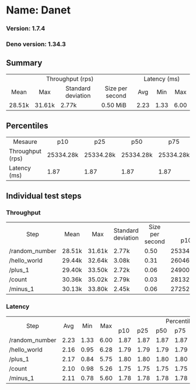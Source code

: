 # Name: Danet 
  
  ### Version: 1.7.4
  ### Deno version: 1.34.3

## Summary
<table>
<tr>
    <td align="center" colspan="4">Throughput (rps)</td>
    <td align="center" colspan="3">Latency (ms)</td>
</tr>
<tr>
    <td align="center">Mean</td>
    <td align="center">Max</td>
    <td align="center">Standard deviation</td>
    <td align="center">Size per second</td>
    <td align="center">Avg</td>
    <td align="center">Min</td>
    <td align="center">Max</td>
</tr>
<tr>
    <td>28.51k</td>
    <td>31.61k</td>
    <td>2.77k</td>
    <td>0.50 MiB</td>
    <td>2.23</td>
    <td>1.33</td>
    <td>6.00</td>
</tr>
</table>

## Percentiles

<table>
<tr>
  <td align="center">Mesaure</td>
  <td align="center">p10</td>
  <td align="center">p25</td>
  <td align="center">p50</td>
  <td align="center">p75</td>
  <td align="center">p90</td>
  <td align="center">p95</td>
  <td align="center">p99</td>
</tr>
<tr>
  <td>Throughput (rps)</td>
  <td>25334.28k</td>
  <td>25334.28k</td>
  <td>25334.28k</td>
  <td>25334.28k</td>
  <td>30967.17k</td>
  <td>31414.39k</td>
  <td>31607.45k</td>
</tr>
<tr>
  <td>Latency (ms)</td>
  <td>1.87</td>
  <td>1.87</td>
  <td>1.87</td>
  <td>1.87</td>
  <td>2.84</td>
  <td>3.05</td>
  <td>3.76</td>
</tr>
</table>

## Individual test steps

### Throughput

<table>
<tr>
  <td align="center" rowspan="2">Step</td>
  <td align="center" rowspan="2">Mean</td>
  <td align="center" rowspan="2">Max</td>
  <td align="center" rowspan="2">Standard deviation</td>
  <td align="center" rowspan="2">Size per second</td>
  <td align="center" colspan="7">Percentiles</td>
</tr>
<tr>
  <!-- still Step -->
  <!-- still Mean -->
  <!-- still Max -->
  <!-- still Standard deviation -->
  <!-- still Size per second -->
  <td align="center">p10</td>
  <td align="center">p25</td>
  <td align="center">p50</td>
  <td align="center">p75</td>
  <td align="center">p90</td>
  <td align="center">p95</td>
  <td align="center">p99</td>
</tr>
<tr>
  <td>/random_number</td>
  <td>28.51k</td>
  <td>31.61k</td>
  <td>2.77k</td>
  <td>0.50</td>
  <td>25334.28k</td>
  <td>25334.28k</td>
  <td>25334.28k</td>
  <td>25334.28k</td>
  <td>30967.17k</td>
  <td>31414.39k</td>
  <td>31607.45k</td>
</tr><tr>
  <td>/hello_world</td>
  <td>29.44k</td>
  <td>32.64k</td>
  <td>3.08k</td>
  <td>0.31</td>
  <td>26046.81k</td>
  <td>26046.81k</td>
  <td>26046.81k</td>
  <td>26046.81k</td>
  <td>32166.63k</td>
  <td>32560.71k</td>
  <td>32641.05k</td>
</tr><tr>
  <td>/plus_1</td>
  <td>29.40k</td>
  <td>33.50k</td>
  <td>2.72k</td>
  <td>0.06</td>
  <td>24900.38k</td>
  <td>24900.38k</td>
  <td>24900.38k</td>
  <td>24900.38k</td>
  <td>31413.01k</td>
  <td>32348.04k</td>
  <td>33500.10k</td>
</tr><tr>
  <td>/count</td>
  <td>30.36k</td>
  <td>35.02k</td>
  <td>2.79k</td>
  <td>0.03</td>
  <td>28132.46k</td>
  <td>28132.46k</td>
  <td>28132.46k</td>
  <td>28132.46k</td>
  <td>32612.22k</td>
  <td>33527.74k</td>
  <td>35022.38k</td>
</tr><tr>
  <td>/minus_1</td>
  <td>30.13k</td>
  <td>33.80k</td>
  <td>2.45k</td>
  <td>0.06</td>
  <td>27252.27k</td>
  <td>27252.27k</td>
  <td>27252.27k</td>
  <td>27252.27k</td>
  <td>32571.51k</td>
  <td>33240.81k</td>
  <td>33801.97k</td>
</tr></table>

### Latency

<table>
<tr>
  <td align="center" rowspan="2">Step</td>
  <td align="center" rowspan="2">Avg</td>
  <td align="center" rowspan="2">Min</td>
  <td align="center" rowspan="2">Max</td>
  <td align="center" colspan="7">Percentiles</td>
</tr>
<tr>
  <!-- still Avg -->
  <!-- still Min -->
  <!-- still Max -->
  <td>p10</td>
  <td>p25</td>
  <td>p50</td>
  <td>p75</td>
  <td>p90</td>
  <td>p95</td>
  <td>p99</td>
</tr>
<tr>
  <td>/random_number</td>
  <td>2.23</td>
  <td>1.33</td>
  <td>6.00</td>
  <td>1.87</td>
  <td>1.87</td>
  <td>1.87</td>
  <td>1.87</td>
  <td>2.84</td>
  <td>3.05</td>
  <td>3.76</td>
</tr><tr>
  <td>/hello_world</td>
  <td>2.16</td>
  <td>0.95</td>
  <td>6.28</td>
  <td>1.79</td>
  <td>1.79</td>
  <td>1.79</td>
  <td>1.79</td>
  <td>2.71</td>
  <td>3.00</td>
  <td>3.72</td>
</tr><tr>
  <td>/plus_1</td>
  <td>2.17</td>
  <td>0.84</td>
  <td>5.75</td>
  <td>1.80</td>
  <td>1.80</td>
  <td>1.80</td>
  <td>1.80</td>
  <td>2.77</td>
  <td>3.07</td>
  <td>3.99</td>
</tr><tr>
  <td>/count</td>
  <td>2.10</td>
  <td>0.98</td>
  <td>5.26</td>
  <td>1.75</td>
  <td>1.75</td>
  <td>1.75</td>
  <td>1.75</td>
  <td>2.64</td>
  <td>2.84</td>
  <td>3.52</td>
</tr><tr>
  <td>/minus_1</td>
  <td>2.11</td>
  <td>0.78</td>
  <td>5.60</td>
  <td>1.78</td>
  <td>1.78</td>
  <td>1.78</td>
  <td>1.78</td>
  <td>2.64</td>
  <td>2.92</td>
  <td>3.44</td>
</tr></table>